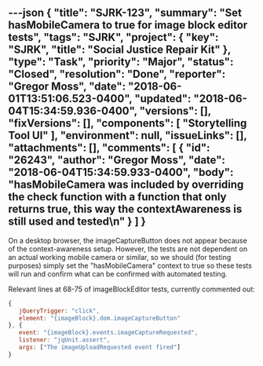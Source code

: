 ---json
{
  "title": "SJRK-123",
  "summary": "Set hasMobileCamera to true for image block editor tests",
  "tags": "SJRK",
  "project": {
    "key": "SJRK",
    "title": "Social Justice Repair Kit"
  },
  "type": "Task",
  "priority": "Major",
  "status": "Closed",
  "resolution": "Done",
  "reporter": "Gregor Moss",
  "date": "2018-06-01T13:51:06.523-0400",
  "updated": "2018-06-04T15:34:59.936-0400",
  "versions": [],
  "fixVersions": [],
  "components": [
    "Storytelling Tool UI"
  ],
  "environment": null,
  "issueLinks": [],
  "attachments": [],
  "comments": [
    {
      "id": "26243",
      "author": "Gregor Moss",
      "date": "2018-06-04T15:34:59.933-0400",
      "body": "hasMobileCamera was included by overriding the check function with a function that only returns true, this way the contextAwareness is still used and tested\n"
    }
  ]
}
---
On a desktop browser, the imageCaptureButton does not appear because of the context-awareness setup. However, the tests are not dependent on an actual working mobile camera or similar, so we should (for testing purposes) simply set the "hasMobileCamera" context to true so these tests will run and confirm what can be confirmed with automated testing.

Relevant lines at 68-75 of imageBlockEditor tests, currently commented out:

```javascript
{
   jQueryTrigger: "click",
   element: "{imageBlock}.dom.imageCaptureButton"
}, {
   event: "{imageBlock}.events.imageCaptureRequested",
   listener: "jqUnit.assert",
   args: ["The imageUploadRequested event fired"]
}
```

        